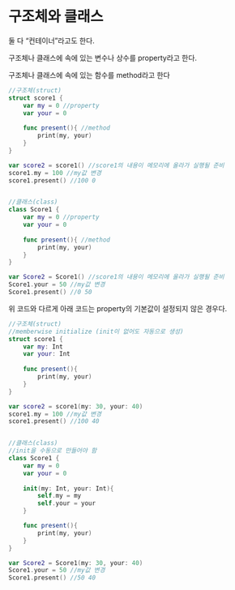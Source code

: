 # 구조체와 클래스
둘 다 “컨테이너”라고도 한다.

구조체나 클래스에 속에 있는 변수나 상수를 property라고 한다.

구조체나 클래스에 속에 있는 함수를 method라고 한다
```swift
//구조체(struct)
struct score1 {
	var my = 0 //property
	var your = 0
	
	func present(){ //method
		print(my, your)
	}
}

var score2 = score1() //score1의 내용이 메모리에 올라가 실행될 준비
score1.my = 100 //my값 변경
score1.present() //100 0


//클래스(class)
class Score1 {
	var my = 0 //property
	var your = 0
	
	func present(){ //method
		print(my, your)
	}
}

var Score2 = Score1() //score1의 내용이 메모리에 올라가 실행될 준비
Score1.your = 50 //my값 변경
Score1.present() //0 50
```
위 코드와 다르게 아래 코드는 property의 기본값이 설정되지 않은 경우다.
```swift
//구조체(struct)
//memberwise initialize (init이 없어도 자동으로 생성)
struct score1 {
	var my: Int
	var your: Int
	
	func present(){
		print(my, your)
	}
}

var score2 = score1(my: 30, your: 40)
score1.my = 100 //my값 변경
score1.present() //100 40


//클래스(class)
//init을 수동으로 만들어야 함
class Score1 {
	var my = 0
	var your = 0
	
	init(my: Int, your: Int){
		self.my = my
		self.your = your
	}

	func present(){
		print(my, your)
	}
}

var Score2 = Score1(my: 30, your: 40) 
Score1.your = 50 //my값 변경
Score1.present() //50 40
```